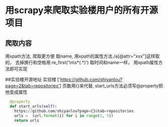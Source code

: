 # 用scrapy来爬取实验楼用户的所有开源项目

## 爬取内容
用xpath方法,  爬取更方便
取name, 用xpath的属性方法./a[@attr="xxx"]这样取的， 去掉换行和空格用 re_first('\n\s*(.*)')
取时间和name一样， 用xpath属性方法即可实现

##实验楼开源地址
实验楼 ['https://github.com/shiyanlou?page=2&tab=repositories']
页数用{}来代替, start_urls方法必须写@property把他变成属性

```python
  @property
  def start_urls(self):
    https://github.com/shiyanlou?page={}&tab=repositories
    urls =  (url.format(i) for i in range(1, 5))
    return urls
```

